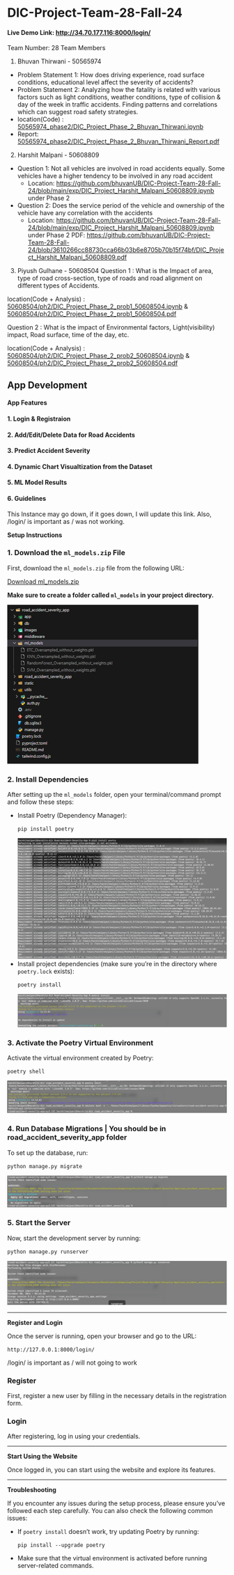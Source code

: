 # DIC-Project-Team-28-Fall-24

<h4>Live Demo Link: <a href="http://34.70.177.116:8000/login/" target="_blank">http://34.70.177.116:8000/login/</a> </h4>

Team Number: 28
Team Members
1. Bhuvan Thirwani - 50565974

- Problem Statement 1: How does driving experience, road surface conditions, educational level affect the severity of accidents?
- Problem Statement 2: Analyzing how the fatality is related with various factors such as light conditions, weather conditions, type of collision & day of the week in traffic accidents. Finding patterns and correlations which can suggest road safety strategies.
- location(Code) : [50565974_phase2/DIC_Project_Phase_2_Bhuvan_Thirwani.ipynb](https://github.com/bhuvanUB/DIC-Project-Team-28-Fall-24/blob/3610266cc88730cca66b03b6e8705b70b15f74bf/50565974_phase2/DIC_Project_Phase_2_Bhuvan_Thirwani.ipynb)
- Report: [50565974_phase2/DIC_Project_Phase_2_Bhuvan_Thirwani_Report.pdf](https://github.com/bhuvanUB/DIC-Project-Team-28-Fall-24/blob/3610266cc88730cca66b03b6e8705b70b15f74bf/50565974_phase2/DIC_Project_Phase_2_Bhuvan_Thirwani_Report.pdf)

2. Harshit Malpani - 50608809
  - Question 1: Not all vehicles are involved in road accidents equally. Some vehicles have a higher tendency to be involved in any road accident
    - Location: https://github.com/bhuvanUB/DIC-Project-Team-28-Fall-24/blob/main/exp/DIC_Project_Harshit_Malpani_50608809.ipynb under Phase 2
  - Question 2: Does the service period of the vehicle and ownership of the vehicle have any correlation with the accidents
    - Location: https://github.com/bhuvanUB/DIC-Project-Team-28-Fall-24/blob/main/exp/DIC_Project_Harshit_Malpani_50608809.ipynb under Phase 2
  PDF: https://github.com/bhuvanUB/DIC-Project-Team-28-Fall-24/blob/3610266cc88730cca66b03b6e8705b70b15f74bf/DIC_Project_Harshit_Malpani_50608809.pdf

   
3. Piyush Gulhane  - 50608504
  Question 1 : What is the Impact of area, type of road cross-section, type of roads and road alignment on different types of Accidents.
  
  location(Code + Analysis) : [50608504/ph2/DIC_Project_Phase_2_prob1_50608504.ipynb](https://github.com/bhuvanUB/DIC-Project-Team-28-Fall-24/blob/3610266cc88730cca66b03b6e8705b70b15f74bf/50608504/ph2/DIC_Project_Phase_2_prob1_50608504.ipynb)  & [50608504/ph2/DIC_Project_Phase_2_prob1_50608504.pdf](https://github.com/bhuvanUB/DIC-Project-Team-28-Fall-24/blob/3610266cc88730cca66b03b6e8705b70b15f74bf/50608504/ph2/DIC_Project_Phase_2_prob1_50608504.pdf)
  
  Question 2 : What is the impact of Environmental factors, Light(visibility) impact, Road surface, time of the day, etc.
  
  location(Code + Analysis) : [50608504/ph2/DIC_Project_Phase_2_prob2_50608504.ipynb](https://github.com/bhuvanUB/DIC-Project-Team-28-Fall-24/blob/3610266cc88730cca66b03b6e8705b70b15f74bf/50608504/ph2/DIC_Project_Phase_2_prob2_50608504.ipynb)  & [50608504/ph2/DIC_Project_Phase_2_prob2_50608504.pdf](https://github.com/bhuvanUB/DIC-Project-Team-28-Fall-24/blob/3610266cc88730cca66b03b6e8705b70b15f74bf/50608504/ph2/DIC_Project_Phase_2_prob2_50608504.pdf)


## App Development

#### **App Features**
<h4>1. Login & Registraion</h4>
<h4>2. Add/Edit/Delete Data for Road Accidents</h4>
<h4>3. Predict Accident Severity</h4>
<h4>4. Dynamic Chart Visualtization from the Dataset</h4>
<h4>5. ML Model Results</h4>
<h4>6. Guidelines</h4>

<p>This Instance may go down, if it goes down, I will update this link. Also, /login/ is important as / was not working.</p>

**Setup Instructions**

<h3>1. Download the <code>ml_models.zip</code> File</h3>
<p>First, download the <code>ml_models.zip</code> file from the following URL:</p>
<p><a href="https://drive.google.com/file/d/10cMzD10C5Z5I2Zi-fZYxg8TdpM4yQV5r/view?usp=sharing" target="_blank">Download ml_models.zip</a></p>
<p><strong>Make sure to create a folder called <code>ml_models</code> in your project directory.</strong></p>
<img src="app/road_accident_severity_app/images/ml_models.png" alt="Step 1: Download and extract ml_models.zip">

<h3>2. Install Dependencies</h3>
<p>After setting up the <code>ml_models</code> folder, open your terminal/command prompt and follow these steps:</p>
<ul>
    <li>Install Poetry (Dependency Manager):</li>
    <pre><code>pip install poetry</code></pre>
    <img src="app/road_accident_severity_app/images/pip_poetry.jpg" alt="pip_poetry.jpg">
    <li>Install project dependencies (make sure you’re in the directory where <code>poetry.lock</code> exists):</li>
    <pre><code>poetry install</code></pre>
    <img src="app/road_accident_severity_app/images/poetry_install.jpg" alt="poetry_install.jpg">
</ul>

<h3>3. Activate the Poetry Virtual Environment</h3>
<p>Activate the virtual environment created by Poetry:</p>
<pre><code>poetry shell</code></pre>
<img src="app/road_accident_severity_app/images/poetry_shell.png" alt="poetry_shell.png">

<h3>4. Run Database Migrations | You should be in road_accident_severity_app folder</h3>
<p>To set up the database, run:</p>
<pre><code>python manage.py migrate</code></pre>
<img src="app/road_accident_severity_app/images/migrate.png" alt="migrate.png">

<h3>5. Start the Server</h3>
<p>Now, start the development server by running:</p>
<pre><code>python manage.py runserver</code></pre>
<img src="app/road_accident_severity_app/images/runserver.png" alt="runserver.png">
<hr>

**Register and Login**
<p>Once the server is running, open your browser and go to the URL:</p>
<pre><code>http://127.0.0.1:8000/login/</code></pre>
<p>/login/ is important as / will not going to work

<h3>Register</h3>
<p>First, register a new user by filling in the necessary details in the registration form.</p>

<h3>Login</h3>
<p>After registering, log in using your credentials.</p>

<hr>

**Start Using the Website**
<p>Once logged in, you can start using the website and explore its features.</p>

<hr>

**Troubleshooting**
<p>If you encounter any issues during the setup process, please ensure you’ve followed each step carefully. You can also check the following common issues:</p>
<ul>
    <li>If <code>poetry install</code> doesn’t work, try updating Poetry by running:</li>
    <pre><code>pip install --upgrade poetry</code></pre>
    <li>Make sure that the virtual environment is activated before running server-related commands.</li>
</ul>